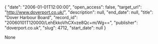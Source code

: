 {
  "date": "2006-01-01T12:00:00", 
  "open_access": false, 
  "target_url": "http://www.doverport.co.uk/", 
  "description": null, 
  "end_date": null, 
  "title": "Dover Harbour Board", 
  "record_id": "20060101T120000/LehEkkoVhCXvze8Qc+m/Wg==", 
  "publisher": "doverport.co.uk", 
  "slug": 4712, 
  "start_date": null
}

None